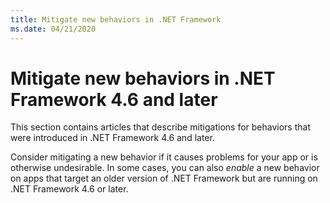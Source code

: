 ```yaml
---
title: Mitigate new behaviors in .NET Framework
ms.date: 04/21/2020
---
```

# Mitigate new behaviors in .NET Framework 4.6 and later

This section contains articles that describe mitigations for behaviors that were introduced in .NET Framework 4.6 and later.

Consider mitigating a new behavior if it causes problems for your app or is otherwise undesirable. In some cases, you can also *enable* a new behavior on apps that target an older version of .NET Framework but are running on .NET Framework 4.6 or later.
